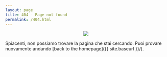 ```yaml
---
layout: page
title: 404 - Page not found
permalink: /404.html
---
```

<p align="center">
  <img src="http:///erica.marzorati.co/images/404.jpg">
</p>

Spiacenti, non possiamo trovare la pagina che stai cercando. Puoi provare nuovamente andando [back to the homepage]({{ site.baseurl }}/).

